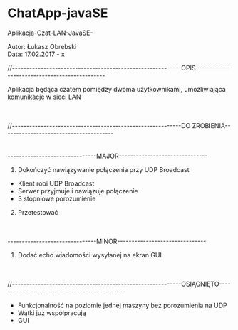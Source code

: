 # ChatApp-javaSE
Aplikacja-Czat-LAN-JavaSE-

Autor: Łukasz Obrębski<br>
Data: 17.02.2017 - x


//-----------------------------------------------------------OPIS----------------------------------------------

Aplikacja będąca czatem pomiędzy dwoma użytkownikami, umożliwiająca komunikacje w sieci LAN
<br>
<br>
<br>

//-----------------------------------------------------------DO ZROBIENIA---------------------------------------
<br>
<br>
<br>
-------------------------------MAJOR-------------------------------

1. Dokończyć nawiązywanie połączenia przy UDP Broadcast
  - Klient robi UDP Broadcast
  - Serwer przyjmuje i nawiązuje połączenie
  - 3 stopniowe porozumienie
  
2. Przetestować
 
 <br>
 <br>
-------------------------------MINOR-------------------------------

1. Dodać echo wiadomości wysyłanej na ekran GUI

<br>
<br>
//-----------------------------------------------------------OSIĄGNIĘTO---------------------------------------------


- Funkcjonalność na poziomie jednej maszyny bez porozumienia na UDP
- Wątki już współpracują
- GUI
